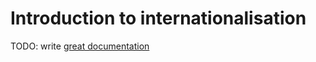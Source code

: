 # Introduction to internationalisation

TODO: write [great documentation](http://jacobian.org/writing/what-to-write/)
